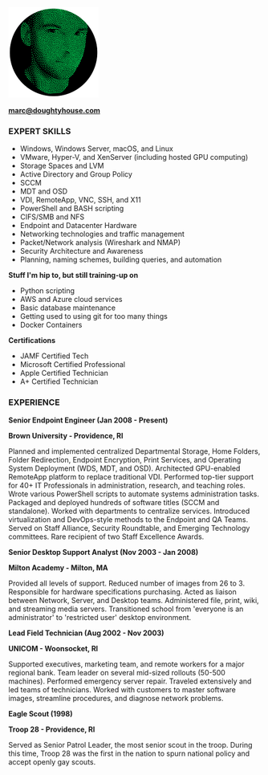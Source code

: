 ![I am a bunch of green dots](\images\face-stipple-circle.png)

**[marc@doughtyhouse.com](mailto:marc+githubresume@doughtyhouse.com)**

### EXPERT SKILLS

  * Windows, Windows Server, macOS, and Linux
  * VMware, Hyper-V, and XenServer (including hosted GPU computing)
  * Storage Spaces and LVM
  * Active Directory and Group Policy
  * SCCM
  * MDT and OSD
  * VDI, RemoteApp, VNC, SSH, and X11
  * PowerShell and BASH scripting
  * CIFS/SMB and NFS
  * Endpoint and Datacenter Hardware
  * Networking technologies and traffic management
  * Packet/Network analysis (Wireshark and NMAP)
  * Security Architecture and Awareness
  * Planning, naming schemes, building queries, and automation

**Stuff I'm hip to, but still training-up on**

  * Python scripting
  * AWS and Azure cloud services
  * Basic database maintenance
  * Getting used to using git for too many things
  * Docker Containers
  
**Certifications**
  * JAMF Certified Tech
  * Microsoft Certified Professional
  * Apple Certified Technician
  * A+ Certified Technician

### EXPERIENCE
**Senior Endpoint Engineer (Jan 2008 - Present)**

**Brown University - Providence, RI**

Planned and implemented centralized Departmental Storage, Home Folders, Folder Redirection, Endpoint Encryption, Print Services, and Operating System Deployment (WDS, MDT, and OSD). Architected GPU-enabled RemoteApp platform to replace traditional VDI. Performed top-tier support for 40+ IT Professionals in administration, research, and teaching roles. Wrote various PowerShell scripts to automate systems administration tasks. Packaged and deployed hundreds of software titles (SCCM and standalone). Worked with departments to centralize services. Introduced virtualization and DevOps-style methods to the Endpoint and QA Teams. Served on Staff Alliance, Security Roundtable, and Emerging Technology committees. Rare recipient of two Staff Excellence Awards.


**Senior Desktop Support Analyst (Nov 2003 - Jan 2008)**

**Milton Academy - Milton, MA**

Provided all levels of support. Reduced number of images from 26 to 3. Responsible for hardware specifications purchasing. Acted as liaison between Network, Server, and Desktop teams. Administered file, print, wiki, and streaming media servers. Transitioned school from 'everyone is an administrator' to 'restricted user' desktop environment.


**Lead Field Technician (Aug 2002 - Nov 2003)**

**UNICOM - Woonsocket, RI**

Supported executives, marketing team, and remote workers for a major regional bank. Team leader on several mid-sized rollouts (50-500 machines). Performed emergency server repair. Traveled extensively and led teams of technicians. Worked with customers to master software images, streamline procedures, and diagnose network problems.


**Eagle Scout (1998)**

**Troop 28 - Providence, RI**

Served as Senior Patrol Leader, the most senior scout in the troop. During this time, Troop 28 was the first in the nation to spurn national policy and accept openly gay scouts.
